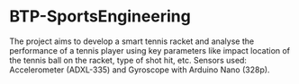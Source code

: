 # BTP-SportsEngineering
The project aims to develop a smart tennis racket and analyse the performance of a tennis player using key parameters like impact location of the tennis ball on the racket, type of shot hit, etc. 
Sensors used: Accelerometer (ADXL-335) and Gyroscope with Arduino Nano (328p).
